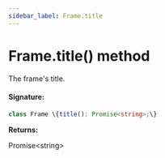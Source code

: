 ```yaml
---
sidebar_label: Frame.title
---
```


# Frame.title() method

The frame's title.

#### Signature:

```typescript
class Frame \{title(): Promise<string>;\}
```

**Returns:**

Promise&lt;string&gt;
